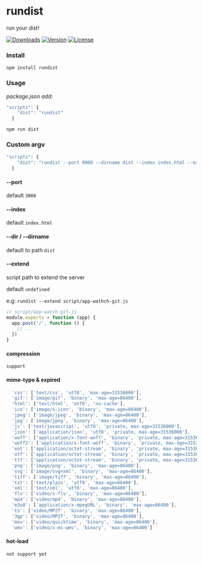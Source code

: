 # rundist
run your dist!

<a href="https://npmcharts.com/compare/rundist?minimal=true"><img src="https://img.shields.io/npm/dm/rundist.svg" alt="Downloads"></a>
<a href="https://www.npmjs.com/package/rundist"><img src="https://img.shields.io/npm/v/rundist.svg" alt="Version"></a>
<a href="https://www.npmjs.com/package/rundist"><img src="https://img.shields.io/npm/l/rundist.svg" alt="License"></a>

### Install

```
npm install rundist
```

### Usage

*package.json add:*

```js
"scripts": {
    "dist": "rundist"
  }
```

```
npm run dist
```

### Custom argv

```js
"scripts": {
    "dist": "rundist --port 8080 --dirname dist --index index.html --extend script/app-watch-git.js"
  }
```

#### --port

default `3000`

#### --index

default `index.html`

#### --dir / --dirname

default to path `dist`

#### --extend

script path to extend the server

default `undefined`

e.g: `rundist --extend script/app-wathch-git.js`

```JavaScript
// script/app-watch-git.js
module.exports = function (app) {
  app.post('/', function () {
    // ...
  })
}
```

#### compression

`support`

#### mime-type & expired

```JavaScript
  'css': ['text/css', 'utf8', 'max-age=31536000'],
  'gif': ['image/gif', 'binary', 'max-age=86400'],
  'html': ['text/html', 'utf8', 'no-cache'],
  'ico': ['image/x-icon', 'binary', 'max-age=86400'],
  'jpeg': ['image/jpeg', 'binary', 'max-age=86400'],
  'jpg': ['image/jpeg', 'binary', 'max-age=86400'],
  'js': ['text/javascript', 'utf8', 'private, max-age=31536000'],
  'json': ['application/json', 'utf8', 'private, max-age=31536000'],
  'woff': ['application/x-font-woff', 'binary', 'private, max-age=31536000'],
  'woff2': ['application/x-font-woff', 'binary', 'private, max-age=31536000'],
  'eot': ['application/octet-stream', 'binary', 'private, max-age=31536000'],
  'otf': ['application/octet-stream', 'binary', 'private, max-age=31536000'],
  'ttf': ['application/octet-stream', 'binary', 'private, max-age=31536000'],
  'png': ['image/png', 'binary', 'max-age=86400'],
  'svg': ['image/svg+xml', 'binary', 'max-age=86400'],
  'tiff': ['image/tiff', 'binary', 'max-age=86400'],
  'txt': ['text/plain', 'utf8', 'max-age=86400'],
  'xml': ['text/xml', 'utf8', 'max-age=86400'],
  'flv': ['video/x-flv', 'binary', 'max-age=86400'],
  'mp4': ['video/mp4', 'binary', 'max-age=86400'],
  'm3u8': ['application/x-mpegURL', 'binary', 'max-age=86400'],
  'ts': ['video/MP2T', 'binary', 'max-age=86400'],
  '3gp': ['video/MP2T', 'binary', 'max-age=86400'],
  'mov': ['video/quicktime', 'binary', 'max-age=86400'],
  'wmv': ['video/x-ms-wmv', 'binary', 'max-age=86400']
```
#### hot-load

`not support yet`
